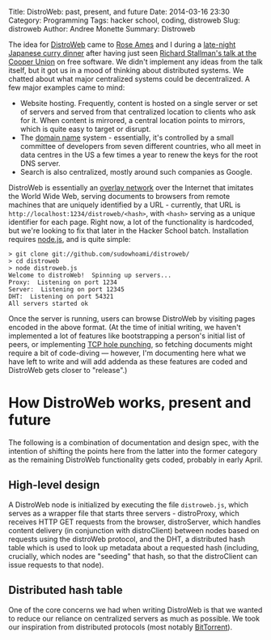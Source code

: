 Title: DistroWeb: past, present, and future
Date: 2014-03-16 23:30
Category: Programming
Tags: hacker school, coding, distroweb
Slug: distroweb
Author: Andree Monette
Summary: Distroweb

The idea for [DistroWeb](https://github.com/sudowhoami/distroweb/) came to [Rose Ames](https://github.com/sudowhoami/) and I during a [late-night Japanese curry dinner](http://www.gogocurryusa-ny.com/) after having just seen [Richard Stallman's talk at the Cooper Union](http://www.meetup.com/ny-tech/events/164513032/) on free software. We didn't implement any ideas from the talk itself, but it got us in a mood of thinking about distributed systems. We chatted about what major centralized systems could be decentralized. A few major examples came to mind:

* Website hosting. Frequently, content is hosted on a single server or set of servers and served from that centralized location to clients who ask for it. When content is mirrored, a central location points to mirrors, which is quite easy to target or disrupt.
* The [domain name](http://en.wikipedia.org/wiki/Domain_Name_System) system - essentially, it's controlled by a small committee of developers from seven different countries, who all meet in data centres in the US a few times a year to renew the keys for the root DNS server.
* Search is also centralized, mostly around such companies as Google.

DistroWeb is essentially an [overlay network](http://en.wikipedia.org/wiki/Overlay_network) over the Internet that imitates the World Wide Web, serving documents to browsers from remote machines that are uniquely identified by a URL - currently, that URL is `http://localhost:1234/distroweb/<hash>`, with `<hash>` serving as a unique identifier for each page. Right now, a lot of the functionality is hardcoded, but we're looking to fix that later in the Hacker School batch. Installation requires [node.js](http://nodejs.org/), and is quite simple:

    > git clone git://github.com/sudowhoami/distroweb/
    > cd distroweb
    > node distroweb.js
    Welcome to distroWeb!  Spinning up servers...
    Proxy:  Listening on port 1234
    Server:  Listening on port 12345
    DHT:  Listening on port 54321
    All servers started ok

Once the server is running, users can browse DistroWeb by visiting pages encoded in the above format. (At the time of initial writing, we haven't implemented a lot of features like bootstrapping a person's initial list of peers, or implementing [TCP hole punching](http://en.wikipedia.org/wiki/TCP_hole_punching), so fetching documents might require a bit of code-diving — however, I'm documenting here what we have left to write and will add addenda as these features are coded and DistroWeb gets closer to "release".)

# How DistroWeb works, present and future

The following is a combination of documentation and design spec, with the intention of shifting the points here from the latter into the former category as the remaining DistroWeb functionality gets coded, probably in early April.

## High-level design

A DistroWeb node is initialized by executing the file `distroweb.js`, which serves as a wrapper file that starts three servers - distroProxy, which receives HTTP GET requests from the browser, distroServer, which handles content delivery (in conjunction with distroClient) between nodes based on requests using the distroWeb protocol, and the DHT, a distributed hash table which is used to look up metadata about a requested hash (including, crucially, which nodes are "seeding" that hash, so that the distroClient can issue requests to that node).

## Distributed hash table

One of the core concerns we had when writing DistroWeb is that we wanted to reduce our reliance on centralized servers as much as possible. We took our inspiration from distributed protocols (most notably [BitTorrent](http://en.wikipedia.org/wiki/BitTorrent)). 
